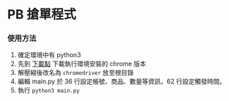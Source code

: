# PB 搶單程式

### 使用方法
1. 確定環境中有 python3
2. 先到 [下載點](https://chromedriver.chromium.org/downloads) 下載執行環境安裝的 chrome 版本
3. 解壓縮後改名為 `chromedriver` 放至根目錄
4. 編輯 main.py 於 36 行設定帳號、商品、數量等資訊，62 行設定觸發時間。
5. 執行 `python3 main.py`

